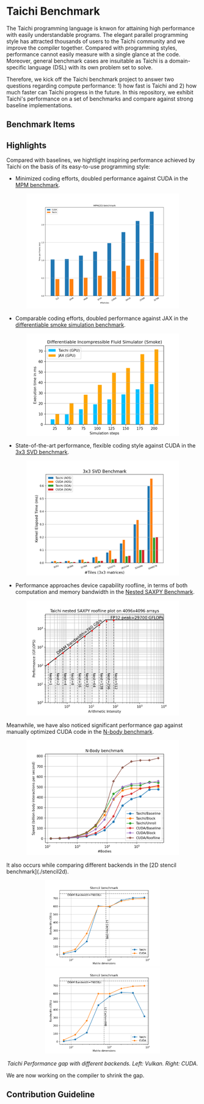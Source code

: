 # Taichi Benchmark

<!-- Purpose -->
The Taichi programming language is knwon for attaining high performance with easily understandable programs. The elegant parallel programming style has attracted thousands of users to the Taichi community and we improve the compiler together. 
Compared with programming styles, performance cannot easily measure with a single glance at the code. Moreover, general benchmark cases are insuitable as Taichi is a domain-specific language (DSL) with its own problem set to solve. 

Therefore, we kick off the Taichi benchmark project to answer two questions regarding compute performance: 1) how fast is Taichi and 2) how much faster can Taichi progress in the future. In this repository, we exhibit Taichi's performance on a set of benchmarks and compare against strong baseline implementations. 
<!-- We also apply with the [roofline model](https://en.wikipedia.org/wiki/Roofline_model) when possible. -->

<!-- Items -->
## Benchmark Items

## Highlights
Compared with baselines, we hightlight inspiring performance achieved by Taichi on the basis of its easy-to-use programming style:
* Minimized coding efforts, doubled performance against CUDA in the [MPM benchmark](./mpm).
<p align="center">
<img src="mpm/fig/bench_2d.png" width="400">
</p>

* Comparable coding efforts, doubled performance against JAX in the [differentiable smoke simulation benchmark](./diff-taichi).
<p align="center">
<img src="diff-taichi/fig/bench_gpu.png" width="400">
</p>

* State-of-the-art performance, flexible coding style against CUDA in the [3x3 SVD benchmark](./svd3).
<p align="center">
<img src="svd3/fig/bench_svd.png" width="400">
</p>

* Performance approaches device capability roofline, in terms of both computation and memory bandwidth in the [Nested SAXPY Benchmark](./saxpy).
<p align="center">
<img src="saxpy/fig/roofline_log_scale.png" width="400">
</p>

Meanwhile, we have also noticed significant performance gap against manually optimized CUDA code in the [N-body benchmark](./n-body). 
<p align="center">
<img src="n-body/fig/bench_roofline.png" width="400">
</p>
It also occurs while comparing different backends in the [2D stencil benchmark](./stencil2d).
<p align="center">
<img src="stencil2d/fig/bench.png" width="300">
<img src="stencil2d/fig/bench_cuda_backend.png" width="300">
</p>
<p align="center">
<em>Taichi Performance gap with different backends. Left: Vulkan. Right: CUDA.</em>
</p>

We are now working on the compiler to shrink the gap.

## Contribution Guideline